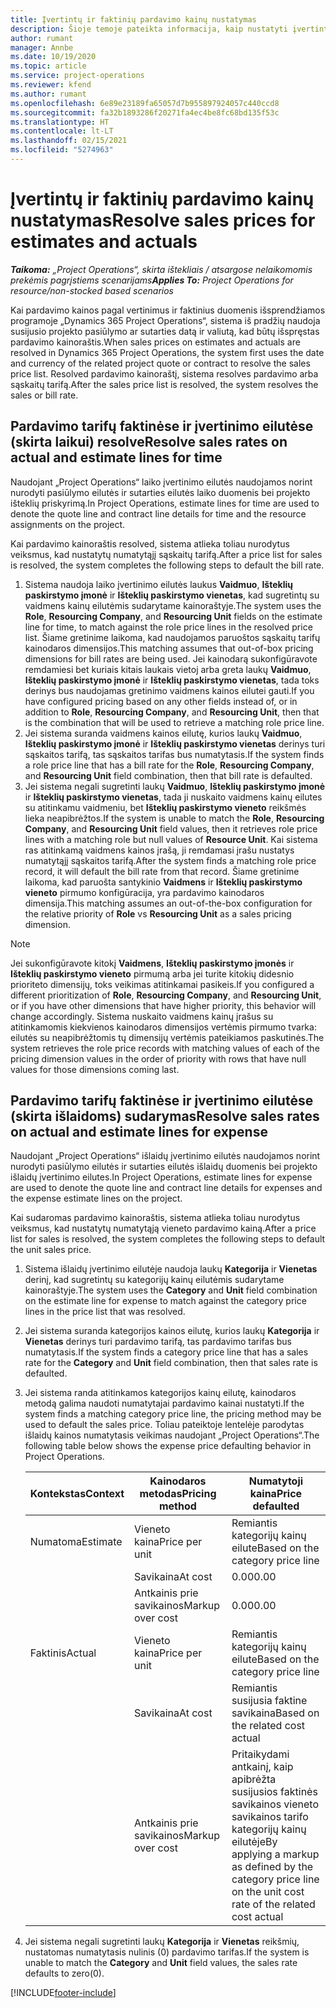 ```yaml
---
title: Įvertintų ir faktinių pardavimo kainų nustatymas
description: Šioje temoje pateikta informacija, kaip nustatyti įvertintus ir faktinius pardavimo tarifus.
author: rumant
manager: Annbe
ms.date: 10/19/2020
ms.topic: article
ms.service: project-operations
ms.reviewer: kfend
ms.author: rumant
ms.openlocfilehash: 6e89e23189fa65057d7b955897924057c440ccd8
ms.sourcegitcommit: fa32b1893286f20271fa4ec4be8fc68bd135f53c
ms.translationtype: HT
ms.contentlocale: lt-LT
ms.lasthandoff: 02/15/2021
ms.locfileid: "5274963"
---
```

# <a name="resolve-sales-prices-for-estimates-and-actuals"></a><span data-ttu-id="4e27f-103">Įvertintų ir faktinių pardavimo kainų nustatymas</span><span class="sxs-lookup"><span data-stu-id="4e27f-103">Resolve sales prices for estimates and actuals</span></span>

<span data-ttu-id="4e27f-104">_**Taikoma:** „Project Operations“, skirta ištekliais / atsargose nelaikomomis prekėmis pagrįstiems scenarijams_</span><span class="sxs-lookup"><span data-stu-id="4e27f-104">_**Applies To:** Project Operations for resource/non-stocked based scenarios_</span></span>

<span data-ttu-id="4e27f-105">Kai pardavimo kainos pagal vertinimus ir faktinius duomenis išsprendžiamos programoje „Dynamics 365 Project Operations“, sistema iš pradžių naudoja susijusio projekto pasiūlymo ar sutarties datą ir valiutą, kad būtų išspręstas pardavimo kainoraštis.</span><span class="sxs-lookup"><span data-stu-id="4e27f-105">When sales prices on estimates and actuals are resolved in Dynamics 365 Project Operations, the system first uses the date and currency of the related project quote or contract to resolve the sales price list.</span></span> <span data-ttu-id="4e27f-106">Resolved pardavimo kainoraštį, sistema resolves pardavimo arba sąskaitų tarifą.</span><span class="sxs-lookup"><span data-stu-id="4e27f-106">After the sales price list is resolved, the system resolves the sales or bill rate.</span></span>

## <a name="resolve-sales-rates-on-actual-and-estimate-lines-for-time"></a><span data-ttu-id="4e27f-107">Pardavimo tarifų faktinėse ir įvertinimo eilutėse (skirta laikui) resolve</span><span class="sxs-lookup"><span data-stu-id="4e27f-107">Resolve sales rates on actual and estimate lines for time</span></span>

<span data-ttu-id="4e27f-108">Naudojant „Project Operations“ laiko įvertinimo eilutės naudojamos norint nurodyti pasiūlymo eilutės ir sutarties eilutės laiko duomenis bei projekto išteklių priskyrimą.</span><span class="sxs-lookup"><span data-stu-id="4e27f-108">In Project Operations, estimate lines for time are used to denote the quote line and contract line details for time and the resource assignments on the project.</span></span>

<span data-ttu-id="4e27f-109">Kai pardavimo kainoraštis resolved, sistema atlieka toliau nurodytus veiksmus, kad nustatytų numatytąjį sąskaitų tarifą.</span><span class="sxs-lookup"><span data-stu-id="4e27f-109">After a price list for sales is resolved, the system completes the following steps to default the bill rate.</span></span>

1. <span data-ttu-id="4e27f-110">Sistema naudoja laiko įvertinimo eilutės laukus **Vaidmuo**, **Išteklių paskirstymo įmonė** ir **Išteklių paskirstymo vienetas**, kad sugretintų su vaidmens kainų eilutėmis sudarytame kainoraštyje.</span><span class="sxs-lookup"><span data-stu-id="4e27f-110">The system uses the **Role**, **Resourcing Company**, and **Resourcing Unit** fields on the estimate line for time, to match against the role price lines in the resolved price list.</span></span> <span data-ttu-id="4e27f-111">Šiame gretinime laikoma, kad naudojamos paruoštos sąskaitų tarifų kainodaros dimensijos.</span><span class="sxs-lookup"><span data-stu-id="4e27f-111">This matching assumes that out-of-box pricing dimensions for bill rates are being used.</span></span> <span data-ttu-id="4e27f-112">Jei kainodarą sukonfigūravote remdamiesi bet kuriais kitais laukais vietoj arba greta laukų **Vaidmuo**, **Išteklių paskirstymo įmonė** ir **Išteklių paskirstymo vienetas**, tada toks derinys bus naudojamas gretinimo vaidmens kainos eilutei gauti.</span><span class="sxs-lookup"><span data-stu-id="4e27f-112">If you have configured pricing based on any other fields instead of, or in addition to **Role**, **Resourcing Company**, and **Resourcing Unit**, then that is the combination that will be used to retrieve a matching role price line.</span></span>
2. <span data-ttu-id="4e27f-113">Jei sistema suranda vaidmens kainos eilutę, kurios laukų **Vaidmuo**, **Išteklių paskirstymo įmonė** ir **Išteklių paskirstymo vienetas** derinys turi sąskaitos tarifą, tas sąskaitos tarifas bus numatytasis.</span><span class="sxs-lookup"><span data-stu-id="4e27f-113">If the system finds a role price line that has a bill rate for the **Role**, **Resourcing Company**, and **Resourcing Unit** field combination, then that bill rate is defaulted.</span></span>
3. <span data-ttu-id="4e27f-114">Jei sistema negali sugretinti laukų **Vaidmuo**, **Išteklių paskirstymo įmonė** ir **Išteklių paskirstymo vienetas**, tada ji nuskaito vaidmens kainų eilutes su atitinkamu vaidmeniu, bet **Išteklių paskirstymo vieneto** reikšmės lieka neapibrėžtos.</span><span class="sxs-lookup"><span data-stu-id="4e27f-114">If the system is unable to match the **Role**, **Resourcing Company**, and **Resourcing Unit** field values, then it retrieves role price lines with a matching role but null values of **Resource Unit**.</span></span> <span data-ttu-id="4e27f-115">Kai sistema ras atitinkamą vaidmens kainos įrašą, ji remdamasi įrašu nustatys numatytąjį sąskaitos tarifą.</span><span class="sxs-lookup"><span data-stu-id="4e27f-115">After the system finds a matching role price record, it will default the bill rate from that record.</span></span> <span data-ttu-id="4e27f-116">Šiame gretinime laikoma, kad paruošta santykinio **Vaidmens** ir **Išteklių paskirstymo vieneto** pirmumo konfigūracija, yra pardavimo kainodaros dimensija.</span><span class="sxs-lookup"><span data-stu-id="4e27f-116">This matching assumes an out-of-the-box configuration for the relative priority of **Role** vs **Resourcing Unit** as a sales pricing dimension.</span></span>

> [!NOTE]
> <span data-ttu-id="4e27f-117">Jei sukonfigūravote kitokį **Vaidmens**, **Išteklių paskirstymo įmonės** ir **Išteklių paskirstymo vieneto** pirmumą arba jei turite kitokių didesnio prioriteto dimensijų, toks veikimas atitinkamai pasikeis.</span><span class="sxs-lookup"><span data-stu-id="4e27f-117">If you configured a different prioritization of **Role**, **Resourcing Company**, and **Resourcing Unit**, or if you have other dimensions that have higher priority, this behavior will change accordingly.</span></span> <span data-ttu-id="4e27f-118">Sistema nuskaito vaidmens kainų įrašus su atitinkamomis kiekvienos kainodaros dimensijos vertėmis pirmumo tvarka: eilutės su neapibrėžtomis tų dimensijų vertėmis pateikiamos paskutinės.</span><span class="sxs-lookup"><span data-stu-id="4e27f-118">The system retrieves the role price records with matching values of each of the pricing dimension values in the order of priority with rows that have null values for those dimensions coming last.</span></span>

## <a name="resolve-sales-rates-on-actual-and-estimate-lines-for-expense"></a><span data-ttu-id="4e27f-119">Pardavimo tarifų faktinėse ir įvertinimo eilutėse (skirta išlaidoms) sudarymas</span><span class="sxs-lookup"><span data-stu-id="4e27f-119">Resolve sales rates on actual and estimate lines for expense</span></span>

<span data-ttu-id="4e27f-120">Naudojant „Project Operations“ išlaidų įvertinimo eilutės naudojamos norint nurodyti pasiūlymo eilutės ir sutarties eilutės išlaidų duomenis bei projekto išlaidų įvertinimo eilutes.</span><span class="sxs-lookup"><span data-stu-id="4e27f-120">In Project Operations, estimate lines for expense are used to denote the quote line and contract line details for expenses and the expense estimate lines on the project.</span></span>

<span data-ttu-id="4e27f-121">Kai sudaromas pardavimo kainoraštis, sistema atlieka toliau nurodytus veiksmus, kad nustatytų numatytąją vieneto pardavimo kainą.</span><span class="sxs-lookup"><span data-stu-id="4e27f-121">After a price list for sales is resolved, the system completes the following steps to default the unit sales price.</span></span>

1. <span data-ttu-id="4e27f-122">Sistema išlaidų įvertinimo eilutėje naudoja laukų **Kategorija** ir **Vienetas** derinį, kad sugretintų su kategorijų kainų eilutėmis sudarytame kainoraštyje.</span><span class="sxs-lookup"><span data-stu-id="4e27f-122">The system uses the **Category** and **Unit** field combination on the estimate line for expense to match against the category price lines in the price list that was resolved.</span></span>
2. <span data-ttu-id="4e27f-123">Jei sistema suranda kategorijos kainos eilutę, kurios laukų **Kategorija** ir **Vienetas** derinys turi pardavimo tarifą, tas pardavimo tarifas bus numatytasis.</span><span class="sxs-lookup"><span data-stu-id="4e27f-123">If the system finds a category price line that has a sales rate for the **Category** and **Unit** field combination, then that sales rate is defaulted.</span></span>
3. <span data-ttu-id="4e27f-124">Jei sistema randa atitinkamos kategorijos kainų eilutę, kainodaros metodą galima naudoti numatytajai pardavimo kainai nustatyti.</span><span class="sxs-lookup"><span data-stu-id="4e27f-124">If the system finds a matching category price line, the pricing method may be used to default the sales price.</span></span> <span data-ttu-id="4e27f-125">Toliau pateiktoje lentelėje parodytas išlaidų kainos numatytasis veikimas naudojant „Project Operations“.</span><span class="sxs-lookup"><span data-stu-id="4e27f-125">The following table below shows the expense price defaulting behavior in Project Operations.</span></span>

    | <span data-ttu-id="4e27f-126">Kontekstas</span><span class="sxs-lookup"><span data-stu-id="4e27f-126">Context</span></span> | <span data-ttu-id="4e27f-127">Kainodaros metodas</span><span class="sxs-lookup"><span data-stu-id="4e27f-127">Pricing method</span></span> | <span data-ttu-id="4e27f-128">Numatytoji kaina</span><span class="sxs-lookup"><span data-stu-id="4e27f-128">Price defaulted</span></span> |
    | --- | --- | --- |
    | <span data-ttu-id="4e27f-129">Numatoma</span><span class="sxs-lookup"><span data-stu-id="4e27f-129">Estimate</span></span> | <span data-ttu-id="4e27f-130">Vieneto kaina</span><span class="sxs-lookup"><span data-stu-id="4e27f-130">Price per unit</span></span> | <span data-ttu-id="4e27f-131">Remiantis kategorijų kainų eilute</span><span class="sxs-lookup"><span data-stu-id="4e27f-131">Based on the category price line</span></span> |
    | &nbsp; | <span data-ttu-id="4e27f-132">Savikaina</span><span class="sxs-lookup"><span data-stu-id="4e27f-132">At cost</span></span> | <span data-ttu-id="4e27f-133">0.00</span><span class="sxs-lookup"><span data-stu-id="4e27f-133">0.00</span></span> |
    | &nbsp; | <span data-ttu-id="4e27f-134">Antkainis prie savikainos</span><span class="sxs-lookup"><span data-stu-id="4e27f-134">Markup over cost</span></span> | <span data-ttu-id="4e27f-135">0.00</span><span class="sxs-lookup"><span data-stu-id="4e27f-135">0.00</span></span> |
    | <span data-ttu-id="4e27f-136">Faktinis</span><span class="sxs-lookup"><span data-stu-id="4e27f-136">Actual</span></span> | <span data-ttu-id="4e27f-137">Vieneto kaina</span><span class="sxs-lookup"><span data-stu-id="4e27f-137">Price per unit</span></span> | <span data-ttu-id="4e27f-138">Remiantis kategorijų kainų eilute</span><span class="sxs-lookup"><span data-stu-id="4e27f-138">Based on the category price line</span></span> |
    | &nbsp; | <span data-ttu-id="4e27f-139">Savikaina</span><span class="sxs-lookup"><span data-stu-id="4e27f-139">At cost</span></span> | <span data-ttu-id="4e27f-140">Remiantis susijusia faktine savikaina</span><span class="sxs-lookup"><span data-stu-id="4e27f-140">Based on the related cost actual</span></span> |
    | &nbsp; | <span data-ttu-id="4e27f-141">Antkainis prie savikainos</span><span class="sxs-lookup"><span data-stu-id="4e27f-141">Markup over cost</span></span> | <span data-ttu-id="4e27f-142">Pritaikydami antkainį, kaip apibrėžta susijusios faktinės savikainos vieneto savikainos tarifo kategorijų kainų eilutėje</span><span class="sxs-lookup"><span data-stu-id="4e27f-142">By applying a markup as defined by the category price line on the unit cost rate of the related cost actual</span></span> |

4. <span data-ttu-id="4e27f-143">Jei sistema negali sugretinti laukų **Kategorija** ir **Vienetas** reikšmių, nustatomas numatytasis nulinis (0) pardavimo tarifas.</span><span class="sxs-lookup"><span data-stu-id="4e27f-143">If the system is unable to match the **Category** and **Unit** field values, the sales rate defaults to zero(0).</span></span>


[!INCLUDE[footer-include](../includes/footer-banner.md)]